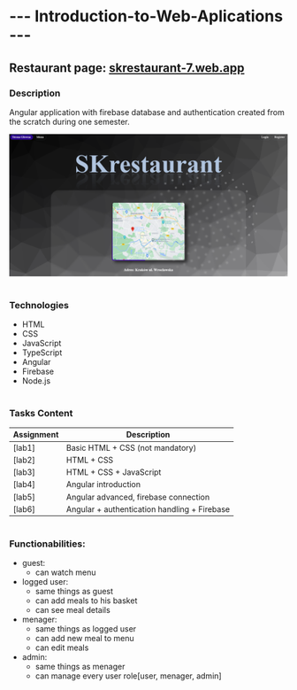 # --- Introduction-to-Web-Aplications ---

## Restaurant page: [skrestaurant-7.web.app](https://skrestaurant-7.web.app/home)

<h3>Description</h3>

Angular application with firebase database and authentication created from the scratch during one semester.

<img src="mainPage.png"/>

#

<h3> Technologies </h3>


- HTML
- CSS
- JavaScript
- TypeScript
- Angular
- Firebase
- Node.js

#

<h3>Tasks Content</h3> 


| Assignment |Description |
| ------------- | ------------- |
| [lab1]| Basic HTML + CSS (not mandatory)  |
| [lab2]| HTML + CSS  |
| [lab3]| HTML + CSS + JavaScript  |
| [lab4]| Angular introduction  |
| [lab5]| Angular advanced, firebase connection  |
| [lab6]| Angular + authentication handling + Firebase  |

#

<h3>Functionabilities:</h3>

 - guest: 
   - can watch menu
 - logged user:
   - same things as guest
   - can add meals to his basket
   - can see meal details
 - menager:
   - same things as logged user
   - can add new meal to menu
   - can edit meals
 - admin:
   - same things as menager
   - can manage every user role[user, menager, admin]
